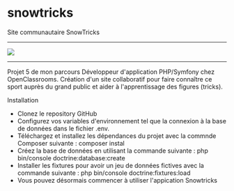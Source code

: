 # snowtricks
Site communautaire SnowTricks
<hr />
<a href="https://codeclimate.com/github/glerique/snowtricks/maintainability"><img src="https://api.codeclimate.com/v1/badges/336362315ff88c62e1c8/maintainability" /></a>
<hr />
Projet 5 de mon parcours Développeur d'application PHP/Symfony chez OpenClassrooms. Création d'un site collaboratif pour faire connaître ce sport auprès du grand public et aider à l'apprentissage des figures (tricks).

Installation

- Clonez le repository GitHub
- Configurez vos variables d'environnement tel que la connexion à la base de données dans le fichier .env.
- Téléchargez et installez les dépendances du projet avec la commnde Composer suivante : composer instal
- Créez la base de données en utilisant la commande suivante : php bin/console doctrine:database:create
- Installer les fixtures pour avoir un jeu de données fictives avec la commande suivante : php bin/console doctrine:fixtures:load
- Vous pouvez désormais commencer à utiliser l'appication Snowtricks 
